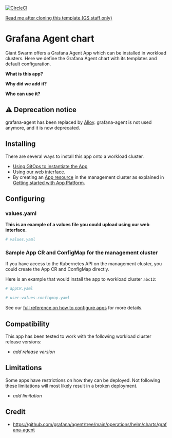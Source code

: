 [![CircleCI](https://circleci.com/gh/giantswarm/grafana-agent-app.svg?style=shield)](https://circleci.com/gh/giantswarm/grafana-agent-app)

[Read me after cloning this template (GS staff only)](https://handbook.giantswarm.io/docs/dev-and-releng/app-developer-processes/adding_app_to_appcatalog/)

# Grafana Agent chart

Giant Swarm offers a Grafana Agent App which can be installed in workload clusters.
Here we define the Grafana Agent chart with its templates and default configuration.

**What is this app?**

**Why did we add it?**

**Who can use it?**

## ⚠️  Deprecation notice

grafana-agent has been replaced by [Alloy](https://github.com/giantswarm/alloy-app/).
grafana-agent is not used anymore, and it is now deprecated.

## Installing

There are several ways to install this app onto a workload cluster.

- [Using GitOps to instantiate the App](https://docs.giantswarm.io/advanced/gitops/#installing-managed-apps)
- [Using our web interface](https://docs.giantswarm.io/ui-api/web/app-platform/#installing-an-app).
- By creating an [App resource](https://docs.giantswarm.io/ui-api/management-api/crd/apps.application.giantswarm.io/) in the management cluster as explained in [Getting started with App Platform](https://docs.giantswarm.io/app-platform/getting-started/).

## Configuring

### values.yaml

**This is an example of a values file you could upload using our web interface.**

```yaml
# values.yaml

```

### Sample App CR and ConfigMap for the management cluster

If you have access to the Kubernetes API on the management cluster, you could create
the App CR and ConfigMap directly.

Here is an example that would install the app to
workload cluster `abc12`:

```yaml
# appCR.yaml

```

```yaml
# user-values-configmap.yaml

```

See our [full reference on how to configure apps](https://docs.giantswarm.io/app-platform/app-configuration/) for more details.

## Compatibility

This app has been tested to work with the following workload cluster release versions:

- _add release version_

## Limitations

Some apps have restrictions on how they can be deployed.
Not following these limitations will most likely result in a broken deployment.

- _add limitation_

## Credit

- https://github.com/grafana/agent/tree/main/operations/helm/charts/grafana-agent
